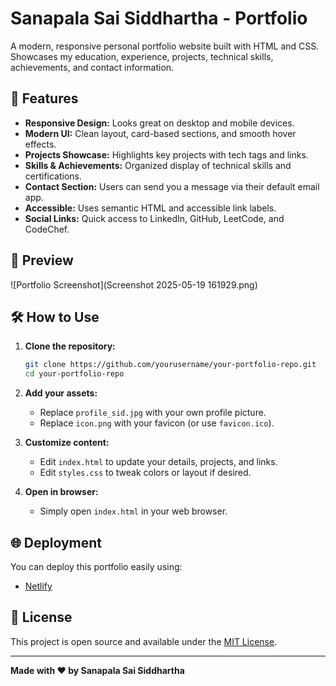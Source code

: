 # Sanapala Sai Siddhartha - Portfolio

A modern, responsive personal portfolio website built with HTML and CSS.  
Showcases my education, experience, projects, technical skills, achievements, and contact information.

## 🚀 Features

- **Responsive Design:** Looks great on desktop and mobile devices.
- **Modern UI:** Clean layout, card-based sections, and smooth hover effects.
- **Projects Showcase:** Highlights key projects with tech tags and links.
- **Skills & Achievements:** Organized display of technical skills and certifications.
- **Contact Section:** Users can send you a message via their default email app.
- **Accessible:** Uses semantic HTML and accessible link labels.
- **Social Links:** Quick access to LinkedIn, GitHub, LeetCode, and CodeChef.

## 📸 Preview

![Portfolio Screenshot](Screenshot 2025-05-19 161929.png)

## 🛠️ How to Use

1. **Clone the repository:**
    ```bash
    git clone https://github.com/yourusername/your-portfolio-repo.git
    cd your-portfolio-repo
    ```

2. **Add your assets:**
    - Replace `profile_sid.jpg` with your own profile picture.
    - Replace `icon.png` with your favicon (or use `favicon.ico`).

3. **Customize content:**
    - Edit `index.html` to update your details, projects, and links.
    - Edit `styles.css` to tweak colors or layout if desired.

4. **Open in browser:**
    - Simply open `index.html` in your web browser.

## 🌐 Deployment

You can deploy this portfolio easily using:
- [Netlify](https://www.netlify.com/)

## 📄 License

This project is open source and available under the [MIT License](LICENSE).

---

**Made with ❤️ by Sanapala Sai Siddhartha**
